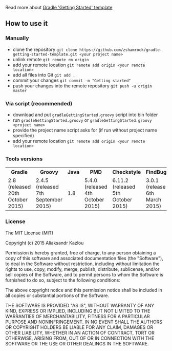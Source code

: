Read more about [Gradle 'Getting Started' template](http://akazlou.com/posts/2015-07-19-gradle-getting-started-template.html)

## How to use it

### Manually
 - clone the repository `git clone https://github.com/zshamrock/gradle-getting-started-template.git <your project name>`
 - unlink remote `git remote rm origin`
 - add your remote location `git remote add origin <your remote location>`
 - add all files into Git `git add .`
 - commit your changes `git commit -m "Getting started"`
 - push your changes into the remote repository `git push -u origin master`

### Via script (recommended)
 - download and put `gradleGettingStarted.groovy` script into bin folder
 - run `gradleGettingStarted.groovy` or `gradleGettingStarted.groovy <project name>`
 - provide the project name script asks for (if run without project name specified)
 - add your remote location `git remote add origin <your remote location>`

### Tools versions
<table>
    <tr>
        <th>Gradle</th>
        <th>Groovy</th>
        <th>Java</th>
        <th>PMD</th>
        <th>Checkstyle</th>
        <th>FindBugs</th>
        <th>JDepend</th>
        <th>JaCoCo</th>
    </tr>
    <tr>
        <td>2.8 (released 20th October 2015)</td>
        <td>2.4.5 (released 7th September 2015)</td>
        <td>1.8</td>
        <td>5.4.0 (released 4th October 2015)</td>
        <td>6.11.2 (released 5th October 2015)</td>
        <td>3.0.1 (release 6th March 2015)</td>
        <td>2.9.1 (released 22nd August 2008)</td>
        <td>0.7.5.201505241946 (released 24th May 2015)</td>
    </tr>
</table>

### License
The MIT License (MIT)

Copyright (c) 2015 Aliaksandr Kazlou

Permission is hereby granted, free of charge, to any person obtaining a copy
of this software and associated documentation files (the "Software"), to deal
in the Software without restriction, including without limitation the rights
to use, copy, modify, merge, publish, distribute, sublicense, and/or sell
copies of the Software, and to permit persons to whom the Software is
furnished to do so, subject to the following conditions:

The above copyright notice and this permission notice shall be included in all
copies or substantial portions of the Software.

THE SOFTWARE IS PROVIDED "AS IS", WITHOUT WARRANTY OF ANY KIND, EXPRESS OR
IMPLIED, INCLUDING BUT NOT LIMITED TO THE WARRANTIES OF MERCHANTABILITY,
FITNESS FOR A PARTICULAR PURPOSE AND NONINFRINGEMENT. IN NO EVENT SHALL THE
AUTHORS OR COPYRIGHT HOLDERS BE LIABLE FOR ANY CLAIM, DAMAGES OR OTHER
LIABILITY, WHETHER IN AN ACTION OF CONTRACT, TORT OR OTHERWISE, ARISING FROM,
OUT OF OR IN CONNECTION WITH THE SOFTWARE OR THE USE OR OTHER DEALINGS IN THE
SOFTWARE.
